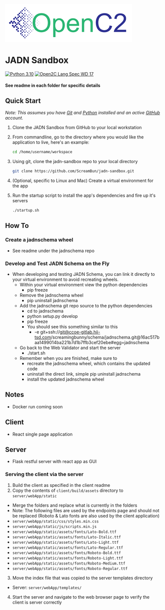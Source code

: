 <a href="https://openc2.org/" target="_blank">![OpenC2](https://github.com/ScreamBun/SB_Utils/blob/master/assets/images/openc2.png?raw=true)</a>

# JADN Sandbox

[![Python 3.10](https://img.shields.io/badge/Python-3.10-blue)](https://www.python.org/downloads/release/python-3100/)
[![Open2C Lang Spec WD 17](https://img.shields.io/badge/Open2C%20Lang%20Spec-WD17-brightgreen)](https://github.com/dlemire60/openc2-oc2ls)

#### See readme in each folder for specific details

## Quick Start

*Note: This assumes you have [Git](https://git-scm.com/) and [Python](https://www.python.org/downloads/release/python-3100/) installed and an active [GitHub](https://github.com/ScreamBun/jadn-sandbox) account.*
 
1. Clone the JADN Sandbox from GitHub to your local workstation
2. From commandline, go to the directory where you would like the application to live, here's an example:

    ```bash
    cd /home/username/workspace
    ```

3. Using git, clone the jadn-sandbox repo to your local directory

    ```bash
    git clone https://github.com/ScreamBun/jadn-sandbox.git
    ```

4. (Optional, specific to Linux and Mac) Create a virtual environment for the app
5. Run the startup script to install the app's dependencies and fire up it's servers

    ```bash
    ./startup.sh
    ```

## How To

### Create a jadnschema wheel

* See readme under the jadnschema repo

### Develop and Test JADN Schema on the Fly

* When developing and testing JADN Schema, you can link it directly to your virtual environment to avoid recreating wheels.
  * Within your virtual environment view the python dependencies
    * pip freeze
  * Remove the jadnschema wheel
    * pip uninstall jadnschema
  * Add the jadnschema git repo source to the python dependencies
    * cd to jadnschema
    * python setup.py develop
    * pip freeze
    * You should see this something similar to this
      * -e git+ssh://git@ccoe-gitlab.hii-tsd.com/screamingbunny/schema/jadnschema.git@16ac517baa1499014ba221b7d1b7ffb3cef20ebe#egg=jadnschema
  * Go back to the Web Validator and start the server
    * ./start.sh
  * Remember when you are finished, make sure to
    * recreate the jadnschema wheel, which contains the updated code
    * uninstall the direct link, simple pip uninstall jadnschema
    * install the updated jadnschema wheel

## Notes

* Docker run coming soon

## Client

* React single page application

## Server

* Flask restful server with react app as GUI

### Serving the client via the server

1. Build the client as specified in the client readme
2. Copy the contents of `client/build/assets` directory to `server/webApp/static`

* Merge the folders and replace what is currently in the folders
* Note: The following files are used by the endpoints page and should not be replaced (Roboto & Lato fonts are also used by the client application)
* `server/webApp/static/css/styles.min.css`
* `server/webApp/static/js/scripts.min.js`
* `server/webApp/static/assets/fonts/Lato-Bold.ttf`
* `server/webApp/static/assets/fonts/Lato-Italic.ttf`
* `server/webApp/static/assets/fonts/Lato-Light.ttf`
* `server/webApp/static/assets/fonts/Lato-Regular.ttf`
* `server/webApp/static/assets/fonts/Roboto-Bold.ttf`
* `server/webApp/static/assets/fonts/Roboto-Light.ttf`
* `server/webApp/static/assets/fonts/Roboto-Medium.ttf`
* `server/webApp/static/assets/fonts/Roboto-Regular.ttf`

3. Move the index file that was copied to the server templates directory

* Server: `server/webApp/templates/`

4. Start the server and navigate to the web browser page to verify the client is server correctly
